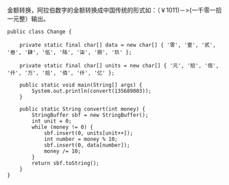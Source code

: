金额转换，阿拉伯数字的金额转换成中国传统的形式如：（￥1011)－>(一千零一拾一元整）输出。

	public class Change {
	
		private static final char[] data = new char[] { '零', '壹', '贰', '叁', '肆', '伍', '陆', '柒', '捌', '玖' };
	
		private static final char[] units = new char[] { '元', '拾', '佰', '仟', '万', '拾', '佰', '仟', '亿' };
	
		public static void main(String[] args) {
			System.out.println(convert(135689003));
		}
	
		public static String convert(int money) {
			StringBuffer sbf = new StringBuffer();
			int unit = 0;
			while (money != 0) {
				sbf.insert(0, units[unit++]);
				int number = money % 10;
				sbf.insert(0, data[number]);
				money /= 10;
			}
			return sbf.toString();
		}
	}
